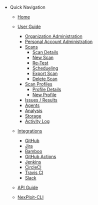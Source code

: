 <!-- docs/main_sidebar.md -->

- Quick Navigation
  - [Home](/ "About")

  - [User Guide](user-guide/overview.md "Overview")
    - [Organization Administration](user-guide/organization-administration/overview.md)
    - [Personal Account Administration](user-guide/personal-account-administration/overview.md)
    - [Scans](user-guide/scans/scan-details.md)
      - [Scan Details](user-guide/scans/scan-details.md)
      - [New Scan](user-guide/scans/new-scan.md)
      - [Re-Test](user-guide/scans/re-test.md)
      - [Schedueling](user-guide/scans/schedueling.md)
      - [Export Scan](user-guide/scans/export-scan.md)
      - [Delete Scan](user-guide/scans/delete-scan.md)
    - [Scan Profiles](user-guide/scan-profiles/profile-details/overview.md)
      - [Profile Details](user-guide/scan-profiles/profile-details.md)
      - [New Profile](user-guide/scan-profiles/new-profile.md)
    - [Issues / Results](user-guide/issues-results/overview.md)
    - [Agents](user-guide/agents/overview.md)
    - [Analysis](user-guide/analysis/overview.md)
    - [Storage](user-guide/storage/overview.md)
    - [Activity Log](user-guide/activity-log/overview.md)
  
  - [Integrations](integrations/overview.md)
    - [GitHub](integrations/github/connect-account.md)
    - [Jira](integrations/jira/connect-account.md)
    - [Bamboo](integrations/bamboo/connect-account.md)
    - [GitHub Actions](integrations/github-actions/connect-account.md)
    - [Jenkins](integrations/jenkins/connect-account.md)
    - [CircleCI](integrations/circleci/connect-account.md)
    - [Travis CI](integrations/travis-ci/connect-account.md)
    <!-- - [ServiceNow](integrations/servicenow/connect-account.md) -->
    - [Slack](integrations/slack/connect-account.md)
    <!-- - [TeamCity](integrations/teamcity/connect-account.md) -->
    <!-- - [Azure DevOps](integrations/github/connect-account.md) -->

  - [API Guide](api-guide/overview.md)
  
  - [NexPloit-CLI](nexploit-cli/overview.md)
  